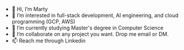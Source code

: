 - 👋 Hi, I’m Marty
- 👀 I’m interested in full-stack development, AI engineering, and cloud programming (GCP, AWS)
- 🌱 I’m currently studying Master's degree in Computer Science
- 💞️ I’m collaborate on any project you want. Drop me email or DM.
- 📫 Reach me through Linkedin

<!---
subo8/subo8 is a ✨ special ✨ repository because its `README.md` (this file) appears on your GitHub profile.
You can click the Preview link to take a look at your changes.
--->
